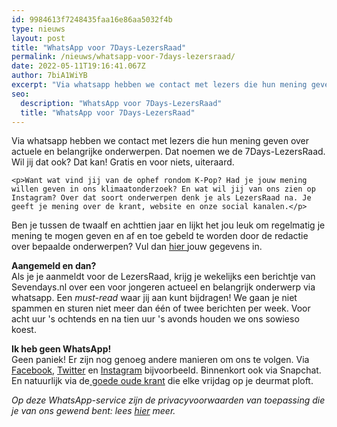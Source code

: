 ```yaml
---
id: 9984613f7248435faa16e86aa5032f4b
type: nieuws
layout: post
title: "WhatsApp voor 7Days-LezersRaad"
permalink: /nieuws/whatsapp-voor-7days-lezersraad/
date: 2022-05-11T19:16:41.067Z
author: 7biA1WiYB
excerpt: "Via whatsapp hebben we contact met lezers die hun mening geven over actuele en belangrijke onderwerpen. Dat noemen we de 7Days-LezersRaad. Wil jij dat ook? Dat kan! Gratis en voor niets, uiteraard.   "
seo:
  description: "WhatsApp voor 7Days-LezersRaad"
  title: "WhatsApp voor 7Days-LezersRaad"
---
```

Via whatsapp hebben we contact met lezers die hun mening geven over actuele en belangrijke onderwerpen. Dat noemen we de 7Days-LezersRaad. Wil jij dat ook? Dat kan! Gratis en voor niets, uiteraard.   

    <p>Want wat vind jij van de ophef rondom K-Pop? Had je jouw mening willen geven in ons klimaatonderzoek? En wat wil jij van ons zien op Instagram? Over dat soort onderwerpen denk je als LezersRaad na. Je geeft je mening over de krant, website en onze social kanalen.</p>
<p>Ben je tussen de twaalf en achttien jaar en lijkt het jou leuk om regelmatig je mening te mogen geven en af en toe gebeld te worden door de redactie over bepaalde onderwerpen? Vul dan <a href="https://7dagen.netlify.app/nieuws/lezersraad-7days" target="_blank">hier </a>jouw gegevens in.</p>
<p><strong>Aangemeld en dan?</strong><br>Als je je aanmeldt voor de LezersRaad, krijg je wekelijks een berichtje van Sevendays.nl over een voor jongeren actueel en belangrijk onderwerp via whatsapp. Een <em>must-read </em>waar jij aan kunt bijdragen! We gaan je niet spammen en sturen niet meer dan één of twee berichten per week. Voor acht uur 's ochtends en na tien uur 's avonds houden we ons sowieso koest.</p>
<p><strong>Ik heb geen WhatsApp!</strong><br>Geen paniek! Er zijn nog genoeg andere manieren om ons te volgen. Via <a href="https://www.facebook.com/7Daysnl?fref=ts">Facebook</a>, <a href="https://twitter.com/7daysnl">Twitter</a> en <a href="https://instagram.com/7DAysnl/">Instagram</a> bijvoorbeeld. Binnenkort ook via Snapchat. En natuurlijk via de<a href="https://abonneren.sevendays.nl/abonneren/abonnementen/"> goede oude krant</a> die elke vrijdag op je deurmat ploft.</p>
<p><em>Op deze WhatsApp-service zijn de privacyvoorwaarden van toepassing die je van ons gewend bent: lees <a href="https://7dagen.netlify.app/privacy-en-cookiebeleid-young-connected">hier</a> meer.</em></p>  
